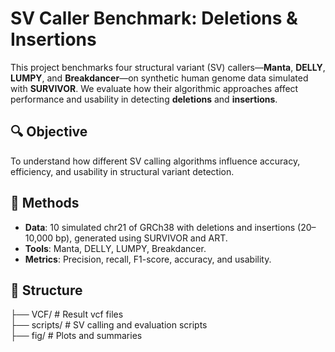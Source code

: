 # SV Caller Benchmark: Deletions & Insertions

This project benchmarks four structural variant (SV) callers—**Manta**, **DELLY**, **LUMPY**, and **Breakdancer**—on synthetic human genome data simulated with **SURVIVOR**. We evaluate how their algorithmic approaches affect performance and usability in detecting **deletions** and **insertions**.

## 🔍 Objective

To understand how different SV calling algorithms influence accuracy, efficiency, and usability in structural variant detection.

## 🧪 Methods

- **Data**: 10 simulated chr21 of GRCh38 with deletions and insertions (20–10,000 bp), generated using SURVIVOR and ART.
- **Tools**: Manta, DELLY, LUMPY, Breakdancer.
- **Metrics**: Precision, recall, F1-score, accuracy, and usability.

## 📁 Structure

├── VCF/         # Result vcf files  
├── scripts/     # SV calling and evaluation scripts  
├── fig/         # Plots and summaries  

